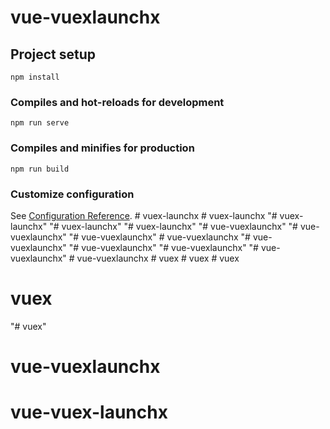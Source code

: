 # vue-vuexlaunchx

## Project setup
```
npm install
```

### Compiles and hot-reloads for development
```
npm run serve
```

### Compiles and minifies for production
```
npm run build
```

### Customize configuration
See [Configuration Reference](https://cli.vuejs.org/config/).
#   v u e x - l a u n c h x  
 #   v u e x - l a u n c h x  
 "# vuex-launchx" 
"# vuex-launchx" 
"# vuex-launchx" 
"# vue-vuexlaunchx" 
"# vue-vuexlaunchx" 
"# vue-vuexlaunchx" 
#   v u e - v u e x l a u n c h x  
 "# vue-vuexlaunchx" 
"# vue-vuexlaunchx" 
"# vue-vuexlaunchx" 
"# vue-vuexlaunchx" 
#   v u e - v u e x l a u n c h x  
 #   v u e x  
 #   v u e x  
 # vuex
# vuex
"# vuex" 
# vue-vuexlaunchx
# vue-vuex-launchx
